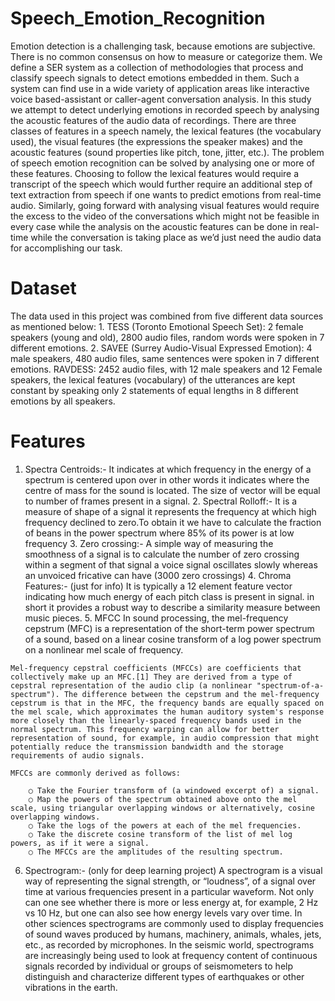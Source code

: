 # Speech_Emotion_Recognition

Emotion detection is a challenging task, because emotions are subjective. There is no common consensus on how to measure or categorize them. We define a SER system as a collection of methodologies that process and classify speech signals to detect emotions embedded in them. Such a system can find use in a wide variety of application areas like interactive voice based-assistant or caller-agent conversation analysis. In this study we attempt to detect underlying emotions in recorded speech by analysing the acoustic features of the audio data of recordings.
There are three classes of features in a speech namely, the lexical features (the vocabulary used), the visual features (the expressions the speaker makes) and the acoustic features (sound properties like pitch, tone, jitter, etc.). The problem of speech emotion recognition can be solved by analysing one or more of these features. Choosing to follow the lexical features would require a transcript of the speech which would further require an additional step of text extraction from speech if one wants to predict emotions from real-time audio. Similarly, going forward with analysing visual features would require the excess to the video of the conversations which might not be feasible in every case while the analysis on the acoustic features can be done in real-time while the conversation is taking place as we’d just need the audio data for accomplishing our task.


# Dataset

The data used in this project was combined from five different data sources as mentioned below:
	1. TESS (Toronto Emotional Speech Set): 2 female speakers (young and old), 2800 audio files, random words were spoken in 7 different emotions.
	2. SAVEE (Surrey Audio-Visual Expressed Emotion): 4 male speakers, 480 audio files, same sentences were spoken in 7 different emotions.
RAVDESS: 2452 audio files, with 12 male speakers and 12 Female speakers, the lexical features (vocabulary) of the utterances are kept constant by speaking only 2 statements of equal lengths in 8 different emotions by all speakers.


# Features
  1. Spectra Centroids:-
		It indicates at which frequency in the energy of a spectrum is centered upon over in other words it indicates where the centre of mass for the sound is located. The size of vector will be equal to number of frames present in a signal.
	2. Spectral Rolloff:-
		It is a measure of shape of a signal it represents the frequency at which high frequency declined to zero.To obtain it we have to calculate the fraction of beans in the power spectrum where 85% of its power is at low frequency
	3. Zero crossing:- 
		A simple way of measuring the smoothness of a signal is to calculate the number of zero crossing within a segment of that signal a voice signal oscillates slowly whereas an unvoiced fricative can have (3000 zero crossings)
	4. Chroma Features:- (just for info)
		It is typically a 12 element feature vector indicating how much energy of each pitch class is present in signal. in short it provides a robust way to describe a similarity measure between music pieces.
	5. MFCC
	In sound processing, the mel-frequency cepstrum (MFC) is a representation of the short-term power spectrum of a sound, based on a linear cosine transform of a log power spectrum on a nonlinear mel scale of frequency.
	
	Mel-frequency cepstral coefficients (MFCCs) are coefficients that collectively make up an MFC.[1] They are derived from a type of cepstral representation of the audio clip (a nonlinear "spectrum-of-a-spectrum"). The difference between the cepstrum and the mel-frequency cepstrum is that in the MFC, the frequency bands are equally spaced on the mel scale, which approximates the human auditory system's response more closely than the linearly-spaced frequency bands used in the normal spectrum. This frequency warping can allow for better representation of sound, for example, in audio compression that might potentially reduce the transmission bandwidth and the storage requirements of audio signals.
	
	MFCCs are commonly derived as follows:
	
		○ Take the Fourier transform of (a windowed excerpt of) a signal.
		○ Map the powers of the spectrum obtained above onto the mel scale, using triangular overlapping windows or alternatively, cosine overlapping windows.
		○ Take the logs of the powers at each of the mel frequencies.
		○ Take the discrete cosine transform of the list of mel log powers, as if it were a signal.
		○ The MFCCs are the amplitudes of the resulting spectrum.
    
  6. Spectrogram:- (only for deep learning project)
A spectrogram is a visual way of representing the signal strength, or “loudness”, of a signal over time at various frequencies present in a particular waveform.  Not only can one see whether there is more or less energy at, for example, 2 Hz vs 10 Hz, but one can also see how energy levels vary over time.  In other sciences spectrograms are commonly used to display frequencies of sound waves produced by humans, machinery, animals, whales, jets, etc., as recorded by microphones.  In the seismic world, spectrograms are increasingly being used to look at frequency content of continuous signals recorded by individual or groups of seismometers to help distinguish and characterize different types of earthquakes or other vibrations in the earth.



